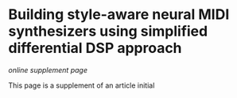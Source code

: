 # Building style-aware neural MIDI synthesizers using simplified differential DSP approach

_online supplement page_

This page is a supplement of an article initial